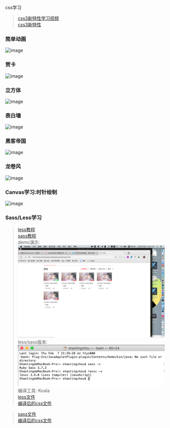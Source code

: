 css学习
>  [ css3新特性学习视频 ]( https://jspang.com/post/CSS3.html#toc-faa )    <br/>
>  [ css3新特性 ]( https://www.imooc.com/learn/33 )    <br/>



### 简单动画  <br/>
![image](https://github.com/pheromone/cssStudy/blob/master/%E5%9F%BA%E6%9C%AC%E5%8A%A8%E7%94%BB%E5%B1%9E%E6%80%A7%E6%BC%94%E7%A4%BA/1.gif) <br/>

### 贺卡  <br/>
![image](https://github.com/pheromone/cssStudy/blob/master/%E6%81%AD%E8%B4%BA%E6%96%B0%E6%98%A5%E5%8A%A8%E7%94%BB/2.gif) <br/>

### 立方体  <br/>
![image](https://github.com/pheromone/cssStudy/blob/master/%E7%AB%8B%E6%96%B9%E4%BD%93%E5%8A%A8%E7%94%BB/%E7%AB%8B%E6%96%B9%E4%BD%93.gif) <br/>

### 表白墙  <br/>
![image](https://github.com/pheromone/cssStudy/blob/master/%E8%A1%A8%E7%99%BD%E5%A2%99/%E8%A1%A8%E7%99%BD%E5%A2%99.gif) <br/>

### 黑客帝国  <br/>
![image](https://github.com/pheromone/cssStudy/blob/master/%E9%BB%91%E5%AE%A2%E5%B8%9D%E5%9B%BD/%E9%BB%91%E5%AE%A2%E5%B8%9D%E5%9B%BD.gif) <br/>

### 龙卷风  <br/>
![image](https://github.com/pheromone/cssStudy/blob/master/%E9%BE%99%E5%8D%B7%E9%A3%8E/%E9%BE%99%E5%8D%B7%E9%A3%8E.gif) <br/>

### Canvas学习:时针绘制  <br/>
![image](https://github.com/pheromone/cssStudy/blob/master/Canvas%E6%97%B6%E9%92%9F/%E5%80%92%E8%AE%A1%E6%97%B6.gif) <br/>

### Sass/Less学习
>  [ less教程 ]( https://wiki.imooc.com/less/lessintroduce.html )    <br/>
>  [ sass教程 ]( https://wiki.imooc.com/sass/sassintroduce.html )    <br/>
demo演示:<br/>
![image](https://github.com/pheromone/cssStudy/blob/master/sass:less/result.png) <br/>
less/sass版本:<br/>
![image](https://github.com/pheromone/cssStudy/blob/master/sass:less/version.png) <br/>
编译工具: Koala <br/>
>  [ less文件 ]( https://github.com/pheromone/cssStudy/blob/master/sass:less/less/style.less )    <br/>
>  [ 编译后的css文件]( https://github.com/pheromone/cssStudy/blob/master/sass:less/less/style.css )    <br/>

>  [ sass文件 ]( https://github.com/pheromone/cssStudy/blob/master/sass:less/sass/style.scss )    <br/>
>  [ 编译后的css文件]( https://github.com/pheromone/cssStudy/blob/master/sass:less/sass/style.css )    <br/>




